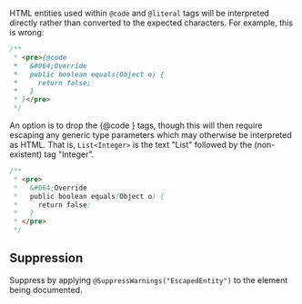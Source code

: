 HTML entities used within `@code` and `@literal` tags will be interpreted
directly rather than converted to the expected characters. For example, this is
wrong:

```java {.bad}
/**
 * <pre>{@code
 *   &#064;Override
 *   public boolean equals(Object o) {
 *     return false;
 *   }
 * }</pre>
 */
```

An option is to drop the {@code } tags, though this will then require escaping
any generic type parameters which may otherwise be interpreted as HTML. That is,
`List<Integer>` is the text "List" followed by the (non-existent) tag "Integer".

```java {.good}
/**
 * <pre>
 *   &#064;Override
 *   public boolean equals(Object o) {
 *     return false;
 *   }
 * </pre>
 */
```

## Suppression

Suppress by applying `@SuppressWarnings("EscapedEntity")` to the element being
documented.
